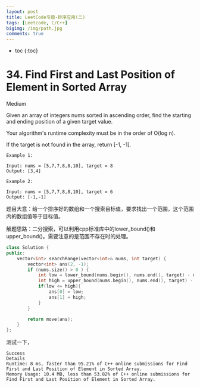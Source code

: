 ```yaml
---
layout: post
title: LeetCode专题-排序应用(二)
tags: [Leetcode, C/C++]
bigimg: /img/path.jpg
comments: true
---
```


* toc
{:toc}

# 34. Find First and Last Position of Element in Sorted Array

Medium

Given an array of integers nums sorted in ascending order, find the starting and ending position of a given target value.

Your algorithm's runtime complexity must be in the order of O(log n).

If the target is not found in the array, return [-1, -1].

```
Example 1:

Input: nums = [5,7,7,8,8,10], target = 8
Output: [3,4]

Example 2:

Input: nums = [5,7,7,8,8,10], target = 6
Output: [-1,-1]
```

题目大意：给一个排序好的数组和一个搜索目标值，要求找出一个范围，这个范围内的数组值等于目标值。

解题思路：二分搜索，可以利用cpp标准库中的lower_bound()和upper_bound()。需要注意的是范围不存在时的处理。

```c++
class Solution {
public:
    vector<int> searchRange(vector<int>& nums, int target) {
        vector<int> ans(2, -1);
        if (nums.size() > 0 ) {
            int low = lower_bound(nums.begin(), nums.end(), target) - nums.begin(); //equal or greater
            int high = upper_bound(nums.begin(), nums.end(), target) - nums.begin() - 1; //greater
            if(low <= high){
                ans[0] = low;
                ans[1] = high;
            }
        }

        return move(ans);        
    }
};
```
测试一下，
```
Success
Details
Runtime: 8 ms, faster than 95.21% of C++ online submissions for Find First and Last Position of Element in Sorted Array.
Memory Usage: 10.4 MB, less than 53.82% of C++ online submissions for Find First and Last Position of Element in Sorted Array.
```